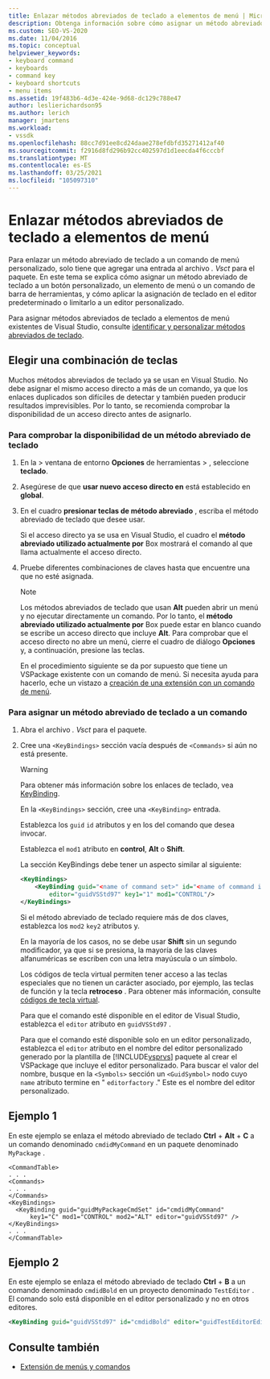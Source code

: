 ```yaml
---
title: Enlazar métodos abreviados de teclado a elementos de menú | Microsoft Docs
description: Obtenga información sobre cómo asignar un método abreviado de teclado en Visual Studio a un botón personalizado, un elemento de menú o un comando de barra de herramientas para el editor predeterminado o un editor personalizado.
ms.custom: SEO-VS-2020
ms.date: 11/04/2016
ms.topic: conceptual
helpviewer_keywords:
- keyboard command
- keyboards
- command key
- keyboard shortcuts
- menu items
ms.assetid: 19f483b6-4d3e-424e-9d68-dc129c788e47
author: leslierichardson95
ms.author: lerich
manager: jmartens
ms.workload:
- vssdk
ms.openlocfilehash: 88cc7d91ee8cd24daae278efdbfd35271412af40
ms.sourcegitcommit: f2916d8fd296b92cc402597d1d1eecda4f6cccbf
ms.translationtype: MT
ms.contentlocale: es-ES
ms.lasthandoff: 03/25/2021
ms.locfileid: "105097310"
---
```

# <a name="bind-keyboard-shortcuts-to-menu-items"></a>Enlazar métodos abreviados de teclado a elementos de menú
Para enlazar un método abreviado de teclado a un comando de menú personalizado, solo tiene que agregar una entrada al archivo *. Vsct* para el paquete. En este tema se explica cómo asignar un método abreviado de teclado a un botón personalizado, un elemento de menú o un comando de barra de herramientas, y cómo aplicar la asignación de teclado en el editor predeterminado o limitarlo a un editor personalizado.

 Para asignar métodos abreviados de teclado a elementos de menú existentes de Visual Studio, consulte [identificar y personalizar métodos abreviados de teclado](../ide/identifying-and-customizing-keyboard-shortcuts-in-visual-studio.md).

## <a name="choose-a-key-combination"></a>Elegir una combinación de teclas
 Muchos métodos abreviados de teclado ya se usan en Visual Studio. No debe asignar el mismo acceso directo a más de un comando, ya que los enlaces duplicados son difíciles de detectar y también pueden producir resultados imprevisibles. Por lo tanto, se recomienda comprobar la disponibilidad de un acceso directo antes de asignarlo.

### <a name="to-verify-the-availability-of-a-keyboard-shortcut"></a>Para comprobar la disponibilidad de un método abreviado de teclado

1. En la   >  ventana de entorno **Opciones** de herramientas  >   , seleccione **teclado**.

2. Asegúrese de que **usar nuevo acceso directo en** está establecido en **global**.

3. En el cuadro **presionar teclas de método abreviado** , escriba el método abreviado de teclado que desee usar.

    Si el acceso directo ya se usa en Visual Studio, el cuadro el **método abreviado utilizado actualmente por** Box mostrará el comando al que llama actualmente el acceso directo.

4. Pruebe diferentes combinaciones de claves hasta que encuentre una que no esté asignada.

   > [!NOTE]
   > Los métodos abreviados de teclado que usan **Alt** pueden abrir un menú y no ejecutar directamente un comando. Por lo tanto, el **método abreviado utilizado actualmente por** Box puede estar en blanco cuando se escribe un acceso directo que incluye **Alt**. Para comprobar que el acceso directo no abre un menú, cierre el cuadro de diálogo **Opciones** y, a continuación, presione las teclas.

   En el procedimiento siguiente se da por supuesto que tiene un VSPackage existente con un comando de menú. Si necesita ayuda para hacerlo, eche un vistazo a [creación de una extensión con un comando de menú](../extensibility/creating-an-extension-with-a-menu-command.md).

### <a name="to-assign-a-keyboard-shortcut-to-a-command"></a>Para asignar un método abreviado de teclado a un comando

1. Abra el archivo *. Vsct* para el paquete.

2. Cree una `<KeyBindings>` sección vacía después de `<Commands>` si aún no está presente.

   > [!WARNING]
   > Para obtener más información sobre los enlaces de teclado, vea [KeyBinding](../extensibility/keybinding-element.md).

    En la `<KeyBindings>` sección, cree una `<KeyBinding>` entrada.

    Establezca los `guid`  `id` atributos y en los del comando que desea invocar.

    Establezca el `mod1` atributo en **control**, **Alt** o **Shift**.

    La sección KeyBindings debe tener un aspecto similar al siguiente:

   ```xml
   <KeyBindings>
       <KeyBinding guid="<name of command set>" id="<name of command id>"
           editor="guidVSStd97" key1="1" mod1="CONTROL"/>
   </KeyBindings>

   ```

   Si el método abreviado de teclado requiere más de dos claves, establezca los `mod2` `key2` atributos y.

   En la mayoría de los casos, no se debe usar **Shift** sin un segundo modificador, ya que si se presiona, la mayoría de las claves alfanuméricas se escriben con una letra mayúscula o un símbolo.

   Los códigos de tecla virtual permiten tener acceso a las teclas especiales que no tienen un carácter asociado, por ejemplo, las teclas de función y la tecla **retroceso** . Para obtener más información, consulte [códigos de tecla virtual](/windows/desktop/inputdev/virtual-key-codes).

   Para que el comando esté disponible en el editor de Visual Studio, establezca el `editor` atributo en `guidVSStd97` .

   Para que el comando esté disponible solo en un editor personalizado, establezca el `editor` atributo en el nombre del editor personalizado generado por la plantilla de [!INCLUDE[vsprvs](../code-quality/includes/vsprvs_md.md)] paquete al crear el VSPackage que incluye el editor personalizado. Para buscar el valor del nombre, busque en la `<Symbols>` sección un `<GuidSymbol>` nodo cuyo `name` atributo termine en " `editorfactory` ." Este es el nombre del editor personalizado.

## <a name="example-1"></a>Ejemplo 1
 En este ejemplo se enlaza el método abreviado de teclado **Ctrl** + **Alt** + **C** a un comando denominado `cmdidMyCommand` en un paquete denominado `MyPackage` .

```
<CommandTable>
. . .
<Commands>
. . .
</Commands>
<KeyBindings>
  <KeyBinding guid="guidMyPackageCmdSet" id="cmdidMyCommand"
      key1="C" mod1="CONTROL" mod2="ALT" editor="guidVSStd97" />
</KeyBindings>
. . .
</CommandTable>
```

## <a name="example-2"></a>Ejemplo 2
 En este ejemplo se enlaza el método abreviado de teclado **Ctrl** + **B** a un comando denominado `cmdidBold` en un proyecto denominado `TestEditor` . El comando solo está disponible en el editor personalizado y no en otros editores.

```xml
<KeyBinding guid="guidVSStd97" id="cmdidBold" editor="guidTestEditorEditorFactory" key1="B" mod1="Control" />
```

## <a name="see-also"></a>Consulte también
- [Extensión de menús y comandos](../extensibility/extending-menus-and-commands.md)
